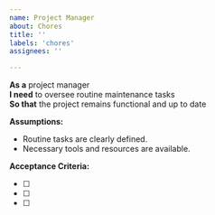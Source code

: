 ```yaml
---
name: Project Manager
about: Chores
title: ''
labels: 'chores'
assignees: ''

---
```


**As a** project manager  
**I need** to oversee routine maintenance tasks  
**So that** the project remains functional and up to date  

**Assumptions:** 
* Routine tasks are clearly defined.
* Necessary tools and resources are available.

**Acceptance Criteria:**

- [ ] 
- [ ] 
- [ ] 
